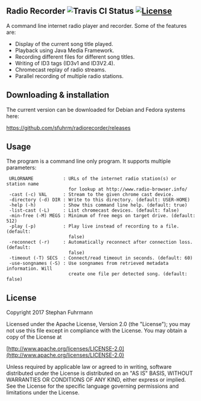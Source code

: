 ## Radio Recorder ![Travis CI Status](https://travis-ci.org/sfuhrm/radiorecorder.svg?branch=master) [![License](https://img.shields.io/badge/License-Apache%202.0-blue.svg)](https://opensource.org/licenses/Apache-2.0)

A command line internet radio player and recorder.
Some of the features are:
* Display of the current song title played.
* Playback using Java Media Framework.
* Recording different files for different song titles.
* Writing of ID3 tags (ID3v1 and ID3V2.4).
* Chromecast replay of radio streams.
* Parallel recording of multiple radio stations.

## Downloading & installation

The current version can be downloaded for Debian and Fedora systems here:

https://github.com/sfuhrm/radiorecorder/releases

## Usage

The program is a command line only program. It supports multiple parameters:

     URLORNAME           : URLs of the internet radio station(s) or station name
                           for lookup at http://www.radio-browser.info/
     -cast (-c) VAL      : Stream to the given chrome cast device.
     -directory (-d) DIR : Write to this directory. (default: USER-HOME)
     -help (-h)          : Show this command line help. (default: true)
     -list-cast (-L)     : List chromecast devices. (default: false)
     -min-free (-M) MEGS : Minimum of free megs on target drive. (default: 512)
     -play (-p)          : Play live instead of recording to a file. (default:
                           false)
     -reconnect (-r)     : Automatically reconnect after connection loss. (default:
                           false)
     -timeout (-T) SECS  : Connect/read timeout in seconds. (default: 60)
     -use-songnames (-S) : Use songnames from retrieved metadata information. Will
                           create one file per detected song. (default: false)


## License

Copyright 2017 Stephan Fuhrmann

Licensed under the Apache License, Version 2.0 (the "License");
you may not use this file except in compliance with the License.
You may obtain a copy of the License at

   [http://www.apache.org/licenses/LICENSE-2.0](http://www.apache.org/licenses/LICENSE-2.0)

Unless required by applicable law or agreed to in writing, software
distributed under the License is distributed on an "AS IS" BASIS,
WITHOUT WARRANTIES OR CONDITIONS OF ANY KIND, either express or implied.
See the License for the specific language governing permissions and
limitations under the License. 
